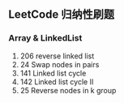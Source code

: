 ## LeetCode 归纳性刷题

### Array & LinkedList
1. 206 reverse linked list
2. 24 Swap nodes in pairs
3. 141 Linked list cycle 
4. 142  Linked list cycle II 
5. 25 Reverse nodes in k group

